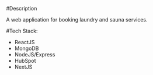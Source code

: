#Description

A web application for booking laundry and sauna services.

#Tech Stack:

- ReactJS
- MongoDB
- NodeJS/Express
- HubSpot
- NextJS

